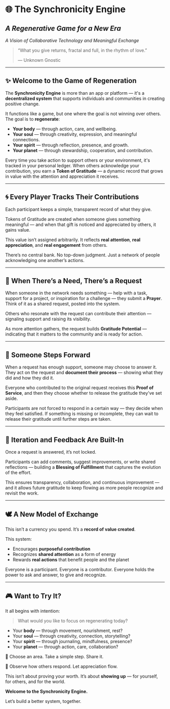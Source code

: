 # 🌐 The Synchronicity Engine

## *A Regenerative Game for a New Era*

*A Vision of Collaborative Technology and Meaningful Exchange*

> “What you give returns, fractal and full, in the rhythm of love.”
> 
> 
> — Unknown Gnostic
> 

---

## ✨ Welcome to the Game of Regeneration

The **Synchronicity Engine** is more than an app or platform — it's a **decentralized system** that supports individuals and communities in creating positive change.

It functions like a game, but one where the goal is not winning over others. The goal is to **regenerate**:

- **Your body** — through action, care, and wellbeing.
- **Your soul** — through creativity, expression, and meaningful connections.
- **Your spirit** — through reflection, presence, and growth.
- **Your planet** — through stewardship, cooperation, and contribution.

Every time you take action to support others or your environment, it's tracked in your personal ledger. When others acknowledge your contribution, you earn a **Token of Gratitude** — a dynamic record that grows in value with the attention and appreciation it receives.

---

## 🌀 Every Player Tracks Their Contributions

Each participant keeps a simple, transparent record of what they give.

Tokens of Gratitude are created when someone gives something meaningful — and when that gift is noticed and appreciated by others, it gains value.

This value isn’t assigned arbitrarily. It reflects **real attention**, **real appreciation**, and **real engagement** from others.

There’s no central bank. No top-down judgment. Just a network of people acknowledging one another’s actions.

---

## 🙏 When There’s a Need, There’s a Request

When someone in the network needs something — help with a task, support for a project, or inspiration for a challenge — they submit a **Prayer**. Think of it as a shared request, posted into the system.

Others who resonate with the request can contribute their attention — signaling support and raising its visibility.

As more attention gathers, the request builds **Gratitude Potential** — indicating that it matters to the community and is ready for action.

---

## 🫱 Someone Steps Forward

When a request has enough support, someone may choose to answer it. They act on the request and **document their process** — showing what they did and how they did it.

Everyone who contributed to the original request receives this **Proof of Service**, and then they choose whether to release the gratitude they’ve set aside.

Participants are not forced to respond in a certain way — they decide when they feel satisfied. If something is missing or incomplete, they can wait to release their gratitude until further steps are taken.

---

## 🌱 Iteration and Feedback Are Built-In

Once a request is answered, it’s not locked.

Participants can add comments, suggest improvements, or write shared reflections — building a **Blessing of Fulfillment** that captures the evolution of the effort.

This ensures transparency, collaboration, and continuous improvement — and it allows future gratitude to keep flowing as more people recognize and revisit the work.

---

## 🕊️ A New Model of Exchange

This isn’t a currency you spend. It’s a **record of value created**.

This system:

- Encourages **purposeful contribution**
- Recognizes **shared attention** as a form of energy
- Rewards **real actions** that benefit people and the planet

Everyone is a participant. Everyone is a contributor. Everyone holds the power to ask and answer, to give and recognize.

---

## 🎮 Want to Try It?

It all begins with intention:

> What would you like to focus on regenerating today?
> 
- Your **body** — through movement, nourishment, rest?
- Your **soul** — through creativity, connection, storytelling?
- Your **spirit** — through journaling, mindfulness, presence?
- Your **planet** — through action, care, collaboration?

💠 Choose an area. Take a simple step. Share it.

💠 Observe how others respond. Let appreciation flow.

This isn’t about proving your worth. It’s about **showing up** — for yourself, for others, and for the world.

**Welcome to the Synchronicity Engine.**

Let’s build a better system, together.